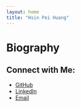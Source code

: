 ```yaml
---
layout: home
title: "Hsin Pei Huang"
---
```

# Biography


## Connect with Me:
- [GitHub](https://github.com/hsin456)
- [LinkedIn](https://www.linkedin.com/in/hsin456)
- [Email](mailto:wendy900513@gmail.com)




